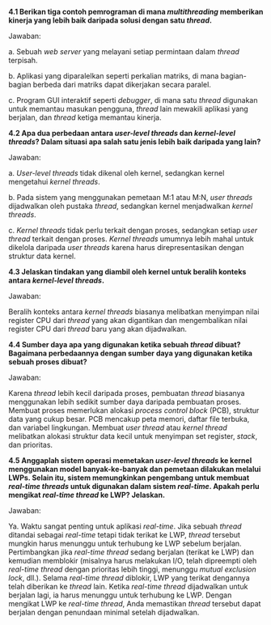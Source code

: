 
**4.1 Berikan tiga contoh pemrograman di mana *multithreading* memberikan kinerja yang lebih baik daripada solusi dengan satu *thread*.**

Jawaban:

a. Sebuah *web server* yang melayani setiap permintaan dalam *thread* terpisah.

b. Aplikasi yang diparalelkan seperti perkalian matriks, di mana bagian-bagian berbeda dari matriks dapat dikerjakan secara paralel.

c. Program GUI interaktif seperti *debugger*, di mana satu *thread* digunakan untuk memantau masukan pengguna, *thread* lain mewakili aplikasi yang berjalan, dan *thread* ketiga memantau kinerja.

**4.2 Apa dua perbedaan antara *user-level threads* dan *kernel-level threads*? Dalam situasi apa salah satu jenis lebih baik daripada yang lain?**

Jawaban:

a. *User-level threads* tidak dikenal oleh kernel, sedangkan kernel mengetahui *kernel threads*.

b. Pada sistem yang menggunakan pemetaan M:1 atau M:N, *user threads* dijadwalkan oleh pustaka *thread*, sedangkan kernel menjadwalkan *kernel threads*.

c. *Kernel threads* tidak perlu terkait dengan proses, sedangkan setiap *user thread* terkait dengan proses. *Kernel threads* umumnya lebih mahal untuk dikelola daripada *user threads* karena harus direpresentasikan dengan struktur data kernel.

**4.3 Jelaskan tindakan yang diambil oleh kernel untuk beralih konteks antara *kernel-level threads*.**

Jawaban:

Beralih konteks antara *kernel threads* biasanya melibatkan menyimpan nilai register CPU dari *thread* yang akan digantikan dan mengembalikan nilai register CPU dari *thread* baru yang akan dijadwalkan.

**4.4 Sumber daya apa yang digunakan ketika sebuah *thread* dibuat? Bagaimana perbedaannya dengan sumber daya yang digunakan ketika sebuah proses dibuat?**

Jawaban:

Karena *thread* lebih kecil daripada proses, pembuatan *thread* biasanya menggunakan lebih sedikit sumber daya daripada pembuatan proses. Membuat proses memerlukan alokasi *process control block* (PCB), struktur data yang cukup besar. PCB mencakup peta memori, daftar file terbuka, dan variabel lingkungan. Membuat *user thread* atau *kernel thread* melibatkan alokasi struktur data kecil untuk menyimpan set register, *stack*, dan prioritas.

**4.5 Anggaplah sistem operasi memetakan *user-level threads* ke kernel menggunakan model banyak-ke-banyak dan pemetaan dilakukan melalui LWPs. Selain itu, sistem memungkinkan pengembang untuk membuat *real-time threads* untuk digunakan dalam sistem *real-time*. Apakah perlu mengikat *real-time thread* ke LWP? Jelaskan.**

Jawaban:

Ya. Waktu sangat penting untuk aplikasi *real-time*. Jika sebuah *thread* ditandai sebagai *real-time* tetapi tidak terikat ke LWP, *thread* tersebut mungkin harus menunggu untuk terhubung ke LWP sebelum berjalan. Pertimbangkan jika *real-time thread* sedang berjalan (terikat ke LWP) dan kemudian memblokir (misalnya harus melakukan I/O, telah dipreempti oleh *real-time thread* dengan prioritas lebih tinggi, menunggu *mutual exclusion lock*, dll.). Selama *real-time thread* diblokir, LWP yang terikat dengannya telah diberikan ke *thread* lain. Ketika *real-time thread* dijadwalkan untuk berjalan lagi, ia harus menunggu untuk terhubung ke LWP. Dengan mengikat LWP ke *real-time thread*, Anda memastikan *thread* tersebut dapat berjalan dengan penundaan minimal setelah dijadwalkan.

